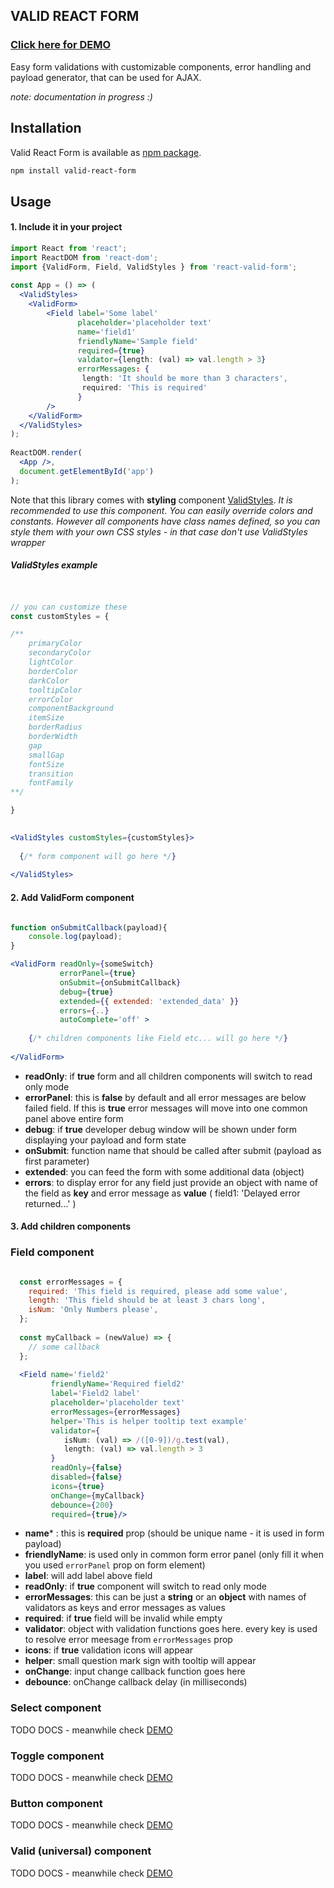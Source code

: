 ## VALID REACT FORM 

### [Click here for DEMO](https://bionaut.github.io/valid-react-form/)

    
Easy form validations with customizable components, error handling and payload generator, that can be used for AJAX. 
 
*note: documentation in progress :)*
 
## Installation
 
Valid React Form is available as [npm package](https://www.npmjs.org/package/valid-react-form).

```sh
npm install valid-react-form
```

## Usage

#### 1. Include it in your project


```jsx
import React from 'react';
import ReactDOM from 'react-dom';
import {ValidForm, Field, ValidStyles } from 'react-valid-form';
 
const App = () => (
  <ValidStyles>
    <ValidForm>
        <Field label='Some label' 
               placeholder='placeholder text'  
               name='field1' 
               friendlyName='Sample field' 
               required={true}
               valdator={length: (val) => val.length > 3} 
               errorMessages: {
               	length: 'It should be more than 3 characters',
                required: 'This is required'
               }
		/>
    </ValidForm>
  </ValidStyles>
);
 
ReactDOM.render(
  <App />,
  document.getElementById('app')
);
```

Note that this library comes with **styling** component [ValidStyles](https://github.com/bionaut/valid-react-form/blob/master/src/components/ValidStyles/ValidStyles.js).
*It is recommended to use this component. You can easily override colors and constants. However all components have class names defined, so you can style them with your own CSS styles - in that case don't use ValidStyles wrapper*

##### ValidStyles example

```jsx


// you can customize these
const customStyles = {

/**
    primaryColor
    secondaryColor
    lightColor
    borderColor
    darkColor
    tooltipColor
    errorColor
    componentBackground
    itemSize
    borderRadius
    borderWidth
    gap
    smallGap
    fontSize
    transition
    fontFamily	    
**/

}

 
<ValidStyles customStyles={customStyles}>
  
  {/* form component will go here */} 
  
</ValidStyles>
```

#### 2. Add ValidForm component 


```jsx

function onSubmitCallback(payload){
    console.log(payload);
}

<ValidForm readOnly={someSwitch} 
           errorPanel={true} 
           onSubmit={onSubmitCallback} 
           debug={true} 
           extended={{ extended: 'extended_data' }}
           errors={..}
           autoComplete='off' >
 
    {/* children components like Field etc... will go here */}
    
</ValidForm>
```

- **readOnly**: if **true** form and all children components will switch to read only mode
- **errorPanel**: this is **false** by default and all error messages are below failed field. If this is **true** error messages will move into one common panel above entire form
- **debug**: if **true** developer debug window will be shown under form displaying your payload and form state
- **onSubmit**: function name that should be called after submit (payload as first parameter)
- **extended**: you can feed the form with some additional data (object)
- **errors**: to display error for any field just provide an object with name of the field as **key** and error message as **value** ( field1: 'Delayed error returned...' )


#### 3. Add children components

### Field component

```jsx 

  const errorMessages = {
    required: 'This field is required, please add some value',
    length: 'This field should be at least 3 chars long',
    isNum: 'Only Numbers please',
  };
  
  const myCallback = (newValue) => {
    // some callback
  };
    
  <Field name='field2'
         friendlyName='Required field2'
         label='Field2 label'
         placeholder='placeholder text'
         errorMessages={errorMessages}
         helper='This is helper tooltip text example' 
         validator={
         	isNum: (val) => /([0-9])/g.test(val),
            length: (val) => val.length > 3
         }
         readOnly={false}
         disabled={false}
         icons={true}
         onChange={myCallback}
         debounce={200}
         required={true}/>

```

- **name*** : this is **required** prop (should be unique name - it is used in form payload)
- **friendlyName**: is used only in common form error panel (only fill it when you used `errorPanel` prop on form element)
- **label**: will add label above field
- **readOnly**: if **true** component will switch to read only mode
- **errorMessages**: this can be just a **string** or an **object** with names of validators as keys and error messages as values 
- **required**: if **true** field will be invalid while empty    
- **validator**: object with validation functions goes here. every key is used to resolve error meesage from `errorMessages` prop
- **icons**: if **true** validation icons will appear
- **helper**: small question mark sign with tooltip will appear
- **onChange**: input change callback function goes here 
- **debounce**: onChange callback delay (in milliseconds)
 

### Select component
TODO DOCS - meanwhile check [ DEMO](https://bionaut.github.io/valid-react-form/)

### Toggle component
TODO DOCS - meanwhile check [DEMO](https://bionaut.github.io/valid-react-form/)

### Button component
TODO DOCS - meanwhile check [DEMO](https://bionaut.github.io/valid-react-form/)

### Valid (universal) component
TODO DOCS - meanwhile check [DEMO](https://bionaut.github.io/valid-react-form/)



